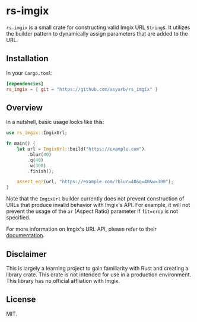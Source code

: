 # rs-imgix

`rs-imgix` is a small crate for constructing valid Imgix URL `String`s. It
utilizes the builder pattern to dynamically assign parameters that
are added to the URL.

## Installation

In your `Cargo.toml`:

```toml
[dependencies]
rs_imgix = { git = "https://github.com/asyarb/rs_imgix" }
```

## Overview

In a nutshell, basic usage looks like this:

```rust
use rs_imgix::ImgixUrl;

fn main() {
    let url = ImgixUrl::build("https://example.com")
        .blur(40)
        .q(40)
        .w(300)
        .finish();

    assert_eq!(url, "https://example.com/?blur=40&q=40&w=300");
}
```

Note that the `ImgixUrl` builder currently does not prevent construction of
URLs that produce invalid behavior with Imgix's API. For example, it will not
prevent the usage of the `ar` (Aspect Ratio) parameter if `fit=crop` is not
specified.

For more information on Imgix's URL API, please refer to their
[documentation](https://docs.imgix.com/apis/url).

## Disclaimer

This is largely a learning project to gain familiarity with Rust and creating a
library crate. This crate is not intended for use in a production environment.
This library has no official affliation with Imgix.

## License

MIT.
